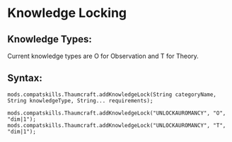 # Knowledge Locking


## Knowledge Types:
Current knowledge types are O for Observation and T for Theory.

## Syntax:
```
mods.compatskills.Thaumcraft.addKnowledgeLock(String categoryName, String knowledgeType, String... requirements);

mods.compatskills.Thaumcraft.addKnowledgeLock("UNLOCKAUROMANCY", "O", "dim|1");
mods.compatskills.Thaumcraft.addKnowledgeLock("UNLOCKAUROMANCY", "T", "dim|1");
```